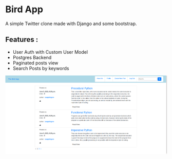 # Bird App

A simple Twitter clone made with Django and some bootstrap.
## Features : 
- User Auth with Custom User Model
- Postgres Backend 
- Paginated posts view
- Search Posts by keywords

<p float="left">
<img src="/assets/homePage.png" >
</p>

